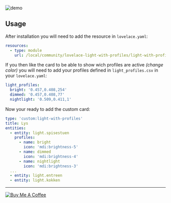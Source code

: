 ![demo](https://github.com/tcarlsen/lovelace-light-with-profiles/raw/master/demo.gif)

## Usage

After installation you will need to add the resource in `lovelace.yaml`:

```yaml
resources:
  - type: module
    url: /local/community/lovelace-light-with-profiles/light-with-profiles.js
```

If you then like the card to be able to show wich profiles are active *(change color)* you will need to add your profiles defined in `light_profiles.csv` in your `lovelace.yaml`:

```yaml
light_profiles:
  bright: '0.457,0.408,254'
  dimmed: '0.457,0.408,77'
  nightlight: '0.509,0.411,1'
```

Now your ready to add the custom card:

```yaml
type: 'custom:light-with-profiles'
title: Lys
entities:
  - entity: light.spisestuen
    profiles:
      - name: bright
        icon: 'mdi:brightness-5'
      - name: dimmed
        icon: 'mdi:brightness-4'
      - name: nightlight
        icon: 'mdi:brightness-3'
  ...
  - entity: light.entreen
  - entity: light.kokken
```

---
<a href="https://www.buymeacoffee.com/tcarlsen" target="_blank"><img src="https://www.buymeacoffee.com/assets/img/custom_images/white_img.png" alt="Buy Me A Coffee" style="height: auto !important;width: auto !important;" ></a>
